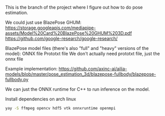 This is the branch of the project where I figure out how to do pose estimation.

We could just use BlazePose GHUM: https://storage.googleapis.com/mediapipe-assets/Model%20Card%20BlazePose%20GHUM%203D.pdf https://github.com/google-research/google-research/

BlazePose model files (there's also "full" and "heavy" versions of the model): ONNX file Prototxt file We don't actually need prototxt file, just the onnx file

Example implementation: https://github.com/axinc-ai/ailia-models/blob/master/pose_estimation_3d/blazepose-fullbody/blazepose-fullbody.py

We can just the ONNX runtime for C++ to run inference on the model.

Install dependencies on arch linux
```bash
yay -S ffmpeg opencv hdf5 vtk onnxruntime openmpi
```
